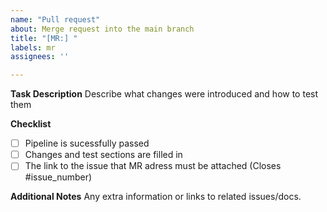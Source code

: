 ```yaml
---
name: "Pull request"
about: Merge request into the main branch
title: "[MR:] "
labels: mr
assignees: ''

---
```


**Task Description**
Describe what changes were introduced and how to test them

**Checklist**
- [ ] Pipeline is sucessfully passed
- [ ] Changes and test sections are filled in
- [ ] The link to the issue that MR adress must be attached (Closes #issue_number)

**Additional Notes**
Any extra information or links to related issues/docs.